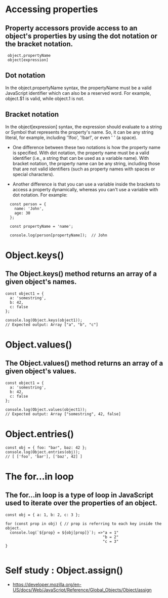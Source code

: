 # Accessing properties

## Property accessors provide access to an object's properties by using the dot notation or the bracket notation.

```
 object.propertyName
 object[expression]
```

## Dot notation

In the object.propertyName syntax, the propertyName must be a valid JavaScript identifier which can also be a reserved word. For example, object.$1 is valid, while object.1 is not.

## Bracket notation

In the object[expression] syntax, the expression should evaluate to a string or Symbol that represents the property's name. So, it can be any string literal, for example, including '1foo', '!bar!', or even ' ' (a space).

- One difference between these two notations is how the property name is specified. With dot notation, the property name must be a valid identifier (i.e., a string that can be used as a variable name). With bracket notation, the property name can be any string, including those that are not valid identifiers (such as property names with spaces or special characters).

- Another difference is that you can use a variable inside the brackets to access a property dynamically, whereas you can't use a variable with dot notation. For example:

```
  const person = {
    name: 'John',
    age: 30
  };

  const propertyName = 'name';

  console.log(person[propertyName]);  // John
```

# Object.keys()

## The Object.keys() method returns an array of a given object's names.

```
const object1 = {
  a: 'somestring',
  b: 42,
  c: false
};

console.log(Object.keys(object1));
// Expected output: Array ["a", "b", "c"]
```

# Object.values()

## The Object.values() method returns an array of a given object's values.

```
const object1 = {
  a: 'somestring',
  b: 42,
  c: false
};

console.log(Object.values(object1));
// Expected output: Array ["somestring", 42, false]

```

# Object.entries()

```
const obj = { foo: "bar", baz: 42 };
console.log(Object.entries(obj));
// [ ['foo', 'bar'], ['baz', 42] ]
```

# The for...in loop

## The for...in loop is a type of loop in JavaScript used to iterate over the properties of an object.

```
const obj = { a: 1, b: 2, c: 3 };

for (const prop in obj) { // prop is referring to each key inside the object.
  console.log(`${prop} = ${obj[prop]}`); =>"a = 1"
                                           "b = 2"
                                           "c = 3"
}


```

# Self study : Object.assign()

- https://developer.mozilla.org/en-US/docs/Web/JavaScript/Reference/Global_Objects/Object/assign
